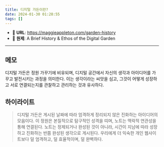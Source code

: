 ```yaml
---
title: 디지털 가든이란?
date: 2024-01-30 01:28:55
tags: []
---
```


- 🔗 **URL**: https://maggieappleton.com/garden-history
- 📔 **원제**: A Brief History & Ethos of the Digital Garden
---

## 메모
디지털 가든은 정원 가꾸기에 비유되며, 디지털 공간에서 자신의 생각과 아이디어를 가꾸고 발전시키는 과정을 의미한다. 이는 생각이라는 씨앗을 심고, 그것이 어떻게 성장하고 서로 연결되는지를 관찰하고 관리하는 것과 유사하다.

## 하이라이트
> 디지털 가든은 게시된 날짜에 따라 엄격하게 정리되지 않은 진화하는 아이디어의 모음이다. 이 정원은 본질적으로 탐구적인 성격을 띠며, 노트는 맥락적 연관성을 통해 연결된다. 노트는 정제되거나 완성된 것이 아니라, 시간이 지남에 따라 성장하고 진화하는 반쯤 완성된 생각으로 게시된다. 우리에게 더 익숙한 개인 웹사이트보다 덜 엄격하고, 덜 효율적이며, 덜 완벽하다.
